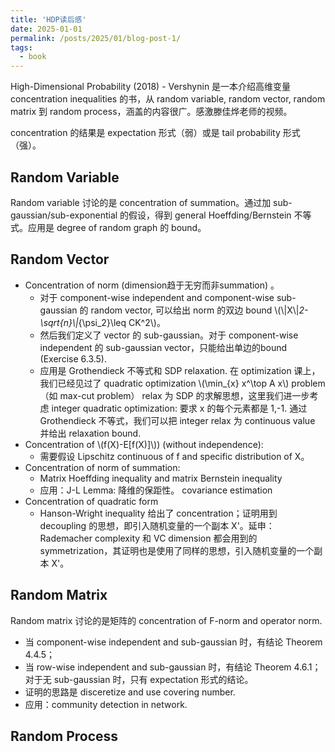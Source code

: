 ```yaml
---
title: 'HDP读后感'
date: 2025-01-01
permalink: /posts/2025/01/blog-post-1/
tags:
  - book
---
```

High-Dimensional Probability (2018) - Vershynin 是一本介绍高维变量 concentration inequalities 的书，从 random variable, random vector, random matrix 到 random process，涵盖的内容很广。感激滕佳烨老师的视频。

concentration 的结果是 expectation 形式（弱）或是 tail probability 形式（强）。

## Random Variable

Random variable 讨论的是 concentration of summation。通过加 sub-gaussian/sub-exponential 的假设，得到 general Hoeffding/Bernstein 不等式。应用是 degree of random graph 的 bound。

## Random Vector

- Concentration of norm (dimension趋于无穷而非summation) 。
  - 对于 component-wise independent and component-wise sub-gaussian 的 random vector, 可以给出 norm 的双边 bound \\(\\|X\\|_2-\sqrt{n}\\|_{\psi_2}\leq CK^2\\)。
  - 然后我们定义了 vector 的 sub-gaussian。对于 component-wise independent 的 sub-gaussian vector，只能给出单边的bound (Exercise 6.3.5). 
  - 应用是 Grothendieck 不等式和 SDP relaxation. 在 optimization 课上，我们已经见过了 quadratic optimization \\(\min_{x} x^\top A x\\) problem （如 max-cut problem） relax 为 SDP 的求解思想，这里我们进一步考虑 integer quadratic optimization: 要求 x 的每个元素都是 1,-1. 通过Grothendieck 不等式，我们可以把 integer relax 为 continuous value 并给出 relaxation bound.
- Concentration of \\(f(X)-E[f(X)]\\)) (without independence):
  - 需要假设 Lipschitz continuous of f and specific distribution of X。
- Concentration of norm of summation: 
  - Matrix Hoeffding inequality and matrix Bernstein inequality
  - 应用：J-L Lemma: 降维的保距性。 covariance estimation
- Concentration of quadratic form
  - Hanson-Wright inequality 给出了 concentration；证明用到 decoupling 的思想，即引入随机变量的一个副本 X'。延申：Rademacher complexity 和 VC dimension 都会用到的 symmetrization，其证明也是使用了同样的思想，引入随机变量的一个副本 X'。

## Random Matrix

Random matrix 讨论的是矩阵的 concentration of F-norm and operator norm. 
- 当 component-wise independent and sub-gaussian 时，有结论 Theorem 4.4.5；
- 当 row-wise independent and sub-gaussian 时，有结论 Theorem 4.6.1；对于无 sub-gaussian 时，只有 expectation 形式的结论。
- 证明的思路是 disceretize and use covering number. 
- 应用：community detection in network.


## Random Process
